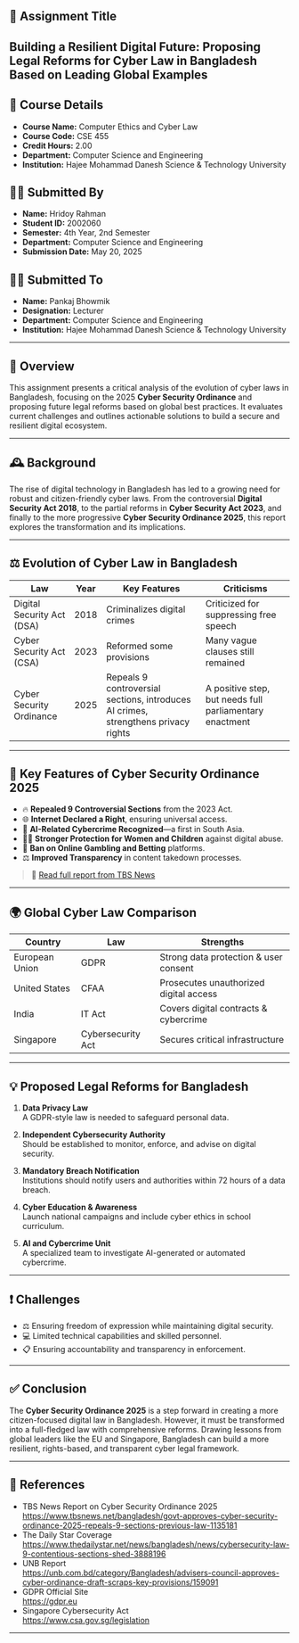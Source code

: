 
## 📝 Assignment Title
## Building a Resilient Digital Future: Proposing Legal Reforms for Cyber Law in Bangladesh Based on Leading Global Examples

## 🏫 Course Details
- **Course Name:** Computer Ethics and Cyber Law  
- **Course Code:** CSE 455  
- **Credit Hours:** 2.00  
- **Department:** Computer Science and Engineering  
- **Institution:** Hajee Mohammad Danesh Science & Technology University


## 🙋‍♂️ Submitted By
- **Name:** Hridoy Rahman  
- **Student ID:** 2002060  
- **Semester:** 4th Year, 2nd Semester  
- **Department:** Computer Science and Engineering  
- **Submission Date:** May 20, 2025

## 👨‍🏫 Submitted To
- **Name:** Pankaj Bhowmik  
- **Designation:** Lecturer  
- **Department:** Computer Science and Engineering
- **Institution:** Hajee Mohammad Danesh Science & Technology University

---

## 📌 Overview

This assignment presents a critical analysis of the evolution of cyber laws in Bangladesh, focusing on the 2025 **Cyber Security Ordinance** and proposing future legal reforms based on global best practices. It evaluates current challenges and outlines actionable solutions to build a secure and resilient digital ecosystem.

---

## 🕰️ Background

The rise of digital technology in Bangladesh has led to a growing need for robust and citizen-friendly cyber laws. From the controversial **Digital Security Act 2018**, to the partial reforms in **Cyber Security Act 2023**, and finally to the more progressive **Cyber Security Ordinance 2025**, this report explores the transformation and its implications.

---

## ⚖️ Evolution of Cyber Law in Bangladesh

| Law | Year | Key Features | Criticisms |
|-----|------|--------------|------------|
| Digital Security Act (DSA) | 2018 | Criminalizes digital crimes | Criticized for suppressing free speech |
| Cyber Security Act (CSA) | 2023 | Reformed some provisions | Many vague clauses still remained |
| Cyber Security Ordinance | 2025 | Repeals 9 controversial sections, introduces AI crimes, strengthens privacy rights | A positive step, but needs full parliamentary enactment |

---

## 🚨 Key Features of Cyber Security Ordinance 2025

- 🔥 **Repealed 9 Controversial Sections** from the 2023 Act.
- 🌐 **Internet Declared a Right**, ensuring universal access.
- 🧠 **AI-Related Cybercrime Recognized**—a first in South Asia.
- 👩‍💻 **Stronger Protection for Women and Children** against digital abuse.
- 🎰 **Ban on Online Gambling and Betting** platforms.
- ⚖️ **Improved Transparency** in content takedown processes.

> 🔗 [Read full report from TBS News](https://www.tbsnews.net/bangladesh/govt-approves-cyber-security-ordinance-2025-repeals-9-sections-previous-law-1135181)

---

## 🌍 Global Cyber Law Comparison

| Country | Law | Strengths |
|--------|-----|-----------|
| European Union | GDPR | Strong data protection & user consent |
| United States | CFAA | Prosecutes unauthorized digital access |
| India | IT Act | Covers digital contracts & cybercrime |
| Singapore | Cybersecurity Act | Secures critical infrastructure |

---

## 💡 Proposed Legal Reforms for Bangladesh

1. **Data Privacy Law**  
   A GDPR-style law is needed to safeguard personal data.

2. **Independent Cybersecurity Authority**  
   Should be established to monitor, enforce, and advise on digital security.

3. **Mandatory Breach Notification**  
   Institutions should notify users and authorities within 72 hours of a data breach.

4. **Cyber Education & Awareness**  
   Launch national campaigns and include cyber ethics in school curriculum.

5. **AI and Cybercrime Unit**  
   A specialized team to investigate AI-generated or automated cybercrime.

---

## ❗ Challenges

- ⚖️ Ensuring freedom of expression while maintaining digital security.
- 💻 Limited technical capabilities and skilled personnel.
- 📋 Ensuring accountability and transparency in enforcement.

---

## ✅ Conclusion

The **Cyber Security Ordinance 2025** is a step forward in creating a more citizen-focused digital law in Bangladesh. However, it must be transformed into a full-fledged law with comprehensive reforms. Drawing lessons from global leaders like the EU and Singapore, Bangladesh can build a more resilient, rights-based, and transparent cyber legal framework.

---

## 🔗 References

- TBS News Report on Cyber Security Ordinance 2025  
  https://www.tbsnews.net/bangladesh/govt-approves-cyber-security-ordinance-2025-repeals-9-sections-previous-law-1135181  
- The Daily Star Coverage  
  https://www.thedailystar.net/news/bangladesh/news/cybersecurity-law-9-contentious-sections-shed-3888196  
- UNB Report  
  https://unb.com.bd/category/Bangladesh/advisers-council-approves-cyber-ordinance-draft-scraps-key-provisions/159091  
- GDPR Official Site  
  https://gdpr.eu  
- Singapore Cybersecurity Act  
  https://www.csa.gov.sg/legislation

---


